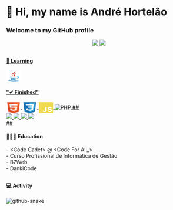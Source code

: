 <h1>👋 Hi, my name is André Hortelão</h1>

<h3>Welcome to my GitHub profile</h3>

<div align="center">
  <a href="https://github.com/hortelao">
  <img height="180em" src="https://github-readme-stats.vercel.app/api?username=hortelao&show_icons=true&theme=dracula&include_all_commits=true"/>
  <img height="180em" src="https://github-readme-stats-sigma-five.vercel.app/api/top-langs/?username=hortelao&layout=compact&langs_count=7&theme=dracula"/>
</div>
  
  ##

<h4>📖 Learning</h4>
  <img align="center" alt="PHP" height="30" width="40" src="https://raw.githubusercontent.com/devicons/devicon/master/icons/java/java-original.svg">
  
  
  <h4>"✔ Finished"</h4>
    <img align="center" alt="HTML" height="30" width="40" src="https://raw.githubusercontent.com/devicons/devicon/master/icons/html5/html5-original.svg">
    <img align="center" alt="CSS" height="30" width="40" src="https://raw.githubusercontent.com/devicons/devicon/master/icons/css3/css3-original.svg">
    <img align="center" alt="Js" height="30" width="40" src="https://raw.githubusercontent.com/devicons/devicon/master/icons/javascript/javascript-plain.svg">
    <img align="center" alt="PHP" height="30" width="40" src="https://cdn.jsdelivr.net/gh/devicons/devicon/icons/php/php-original.svg">
  ##
  
  <div>
    <a href="https://www.linkedin.com/in/andre-hortelao/">
    <img src="https://img.shields.io/badge/linkedin-%230077B5.svg?style=for-the-badge&logo=linkedin&logoColor=white" />
     </a>
    <a href="mailto:andrefhortelao@gmail.com">
    <img src="https://img.shields.io/badge/Gmail-D14836?style=for-the-badge&logo=gmail&logoColor=white" />
     </a>
    <a href="https://www.facebook.com/andre.hortelao/">
    <img src="https://img.shields.io/badge/Facebook-1877F2?style=for-the-badge&logo=facebook&logoColor=white" />
     </a>
     <a href="https://www.instagram.com/ahortelao/">
    <img src="https://img.shields.io/badge/Instagram-E4405F?style=for-the-badge&logo=instagram&logoColor=white" />
     </a>
    
  </div>
  ##
  
  <h4>🏫👨‍🎓 Education</h4>
  - &#60;Code Cadet&#62; @ &#60;Code For All_&#62;<br>
  - Curso Profissional de Informática de Gestão<br>
  - B7Web<br>
  - DankiCode
  
  ##
  <h4>💻 Activity</h4>

<picture>
  <source media="(prefers-color-scheme: dark)" srcset="github-snake-dark.svg" />
  <source media="(prefers-color-scheme: light)" srcset="github-snake.svg" />
  <img alt="github-snake" src="github-snake.svg" />
</picture>
  <!--![snake animation](https://github.com/hortelao/hortelao/blob/output/github-contribution-grid-snake2.svg)-->

